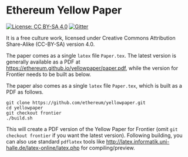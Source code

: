 # Ethereum Yellow Paper

[![License: CC BY-SA 4.0](https://img.shields.io/badge/License-CC%20BY--SA%204.0-lightgrey.svg)](https://creativecommons.org/licenses/by-sa/4.0/)
[![Gitter](https://badges.gitter.im/ethereum/yellowpaper.svg)](https://gitter.im/ethereum/yellowpaper?utm_source=badge&utm_medium=badge&utm_campaign=pr-badge&utm_content=badge)

It is a free culture work, licensed under Creative Commons Attribution Share-Alike (CC-BY-SA) version 4.0.

The paper comes as a single ``latex`` file ``Paper.tex``. The latest version is generally available as a PDF at https://ethereum.github.io/yellowpaper/paper.pdf, while the version for Frontier needs to be built as below.

The paper also comes as a single ``latex`` file ``Paper.tex``, which is built as a PDF as follows.

```
git clone https://github.com/ethereum/yellowpaper.git
cd yellowpaper
git checkout frontier
./build.sh
```

This will create a PDF version of the Yellow Paper for Frontier (omit `git checkout frontier` if you want the latest version). Following building, you can also use standard `pdflatex` tools like http://latex.informatik.uni-halle.de/latex-online/latex.php for compiling/preview.
